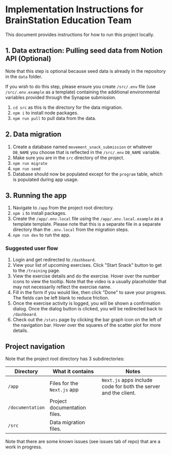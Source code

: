 # Implementation Instructions for BrainStation Education Team

This document provides instructions for how to run this project locally.

## 1. Data extraction: Pulling seed data from Notion API (Optional)

Note that this step is optional because seed data is already in the repository in the `data` folder. 

If you wish to do this step, please ensure you create `/src/.env` file (use `/src/.env.example` as a template) containing the additional environmental variables provided through the Synapse submission.

1. `cd src` as this is the directory for the data migration.
2. `npm i` to install node packages.
3. `npm run pull` to pull data from the data.

## 2. Data migration

1. Create a database named `movement_snack_submission` or whatever `DB_NAME` you choose that is reflected in the `/src/.env` `DB_NAME` variable.
2. Make sure you are in the `src` directory of the project.
3. `npm run migrate`
4. `npm run seed`
5. Database should now be populated except for the `program` table, which is populated during app usage.

## 3. Running the app

1. Navigate to `/app` from the project root directory.
2. `npm i` to install packages.
3. Create the `/app/.env.local` file using the `/app/.env.local.example` as a template template. Please note that this is a separate file in a separate directory than the `.env.local` from the migration steps.
3. `npm run dev` to run the app.

### Suggested user flow

1. Login and get redirected to `/dashboard`.
2. View your list of upcoming exercises. Click "Start Snack" button to get  to the `/training` page.
3. View the exercise details and do the exercise. Hover over the number icons to view the tooltip. Note that the video is a usually placeholder that may not necessarily reflect the exercise name.
4. Fill in the form if you would like, then click "Done" to save your progress. The fields can be left blank to reduce friction. 
5. Once the exercise activity is logged, you will be shown a confirmation dialog. Once the dialog button is clicked, you will be redirected back to `/dashboard`.
6. Check out the `/stats` page by clicking the bar graph icon on the left of the navigation bar. Hover over the squares of the scatter plot for more details.

## Project navigation

Note that the project root directory has 3 subdirectories:

Directory | What it contains | Notes
--- | ---- | ---
`/app` | Files for the `Next.js` app | `Next.js` apps include code for both the server and the client.
`/documentation` | Project documentation files. 
`/src` | Data migration files.

Note that there are some known issues (see issues tab of repo) that are a work in progress.